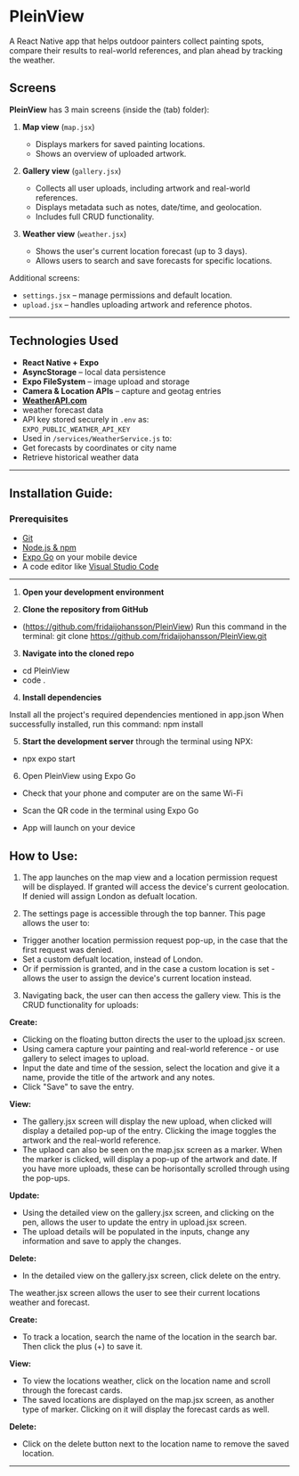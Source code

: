 # PleinView 
 
A React Native app that helps outdoor painters collect painting spots, compare their results to real-world references, and plan ahead by tracking the weather.

## Screens

**PleinView** has 3 main screens (inside the (tab) folder): 

1. **Map view** (`map.jsx`)

   - Displays markers for saved painting locations.  
   - Shows an overview of uploaded artwork.

2. **Gallery view** (`gallery.jsx`)

   - Collects all user uploads, including artwork and real-world references.  
   - Displays metadata such as notes, date/time, and geolocation.  
   - Includes full CRUD functionality.

3. **Weather view** (`weather.jsx`)

   - Shows the user's current location forecast (up to 3 days).  
   - Allows users to search and save forecasts for specific locations.

Additional screens:

- `settings.jsx` – manage permissions and default location.
- `upload.jsx` – handles uploading artwork and reference photos.

---

## Technologies Used

- **React Native + Expo**
- **AsyncStorage** – local data persistence
- **Expo FileSystem** – image upload and storage
- **Camera & Location APIs** – capture and geotag entries
- **[WeatherAPI.com](https://www.weatherapi.com/)**
- weather forecast data  
- API key stored securely in `.env` as:  
   `EXPO_PUBLIC_WEATHER_API_KEY`
- Used in `/services/WeatherService.js` to:
 - Get forecasts by coordinates or city name
 - Retrieve historical weather data

---

## Installation Guide:

### Prerequisites

- [Git](https://git-scm.com/downloads)  
- [Node.js & npm](https://nodejs.org/en/download/)  
- [Expo Go](https://expo.dev/go) on your mobile device  
- A code editor like [Visual Studio Code](https://code.visualstudio.com/)

---

1. **Open your development environment**

2. **Clone the repository from GitHub**

- (https://github.com/fridaijohansson/PleinView) Run this command in the terminal: git clone https://github.com/fridaijohansson/PleinView.git

3. **Navigate into the cloned repo**

- cd PleinView
- code .

4. **Install dependencies**

Install all the project's required dependencies mentioned in app.json
When successfully installed, run this command: npm install

5. **Start the development server** through the terminal using NPX:

- npx expo start

6. Open PleinView using Expo Go

- Check that your phone and computer are on the same Wi-Fi
- Scan the QR code in the terminal using Expo Go

- App will launch on your device

## How to Use:

1. The app launches on the map view and a location permission request will be displayed. If granted will access the device's current geolocation. If denied will assign London as defualt location.

2. The settings page is accessible through the top banner. This page allows the user to:
- Trigger another location permission request pop-up, in the case that the first request was denied.
- Set a custom defualt location, instead of London.
- Or if permission is granted, and in the case a custom location is set - allows the user to assign the device's current location instead.

3. Navigating back, the user can then access the gallery view. This is the CRUD functionality for uploads:

**Create:**

- Clicking on the floating button directs the user to the upload.jsx screen.
- Using camera capture your painting and real-world reference - or use gallery to select images to upload.
- Input the date and time of the session, select the location and give it a name, provide the title of the artwork and any notes.
- Click "Save" to save the entry.

**View:**

- The gallery.jsx screen will display the new upload, when clicked will display a detailed pop-up of the entry. Clicking the image toggles the artwork and the real-world reference.
- The uplaod can also be seen on the map.jsx screen as a marker. When the marker is clicked, will display a pop-up of the artwork and date. If you have more uploads, these can be horisontally scrolled through using the pop-ups.

**Update:**

- Using the detailed view on the gallery.jsx screen, and clicking on the pen, allows the user to update the entry in upload.jsx screen.
- The upload details will be populated in the inputs, change any information and save to apply the changes.

**Delete:**

- In the detailed view on the gallery.jsx screen, click delete on the entry.

The weather.jsx screen allows the user to see their current locations weather and forecast.

**Create:**

- To track a location, search the name of the location in the search bar. Then click the plus (+) to save it.

**View:**

- To view the locations weather, click on the location name and scroll through the forecast cards.
- The saved locations are displayed on the map.jsx screen, as another type of marker. Clicking on it will display the forecast cards as well.

**Delete:**

- Click on the delete button next to the location name to remove the saved location. 

---


